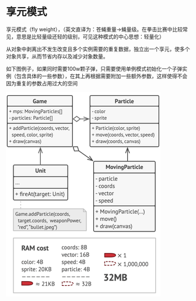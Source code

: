 # 享元模式

享元模式（fly weight），（英文直译为：苍蝇重量->蝇量级。在拳击比赛中比较常见，意思是比轻量级还轻的级别，可见这种模式的中心思想：轻量化）

从对象中剥离出不发生改变且多个实例需要的重复数据，独立出一个享元，使多个对象共享，从而节省内存以及减少对象数量。

如下图例子，如果同时需要100w颗子弹，只需要使用单例模式初始化一个子弹实例（包含具体的一些参数），在其上再根据需要附加一些额外参数，这样使得不会因为重复的参数占用过大的空间

![fly weight](../../.img/fly_weight.png)